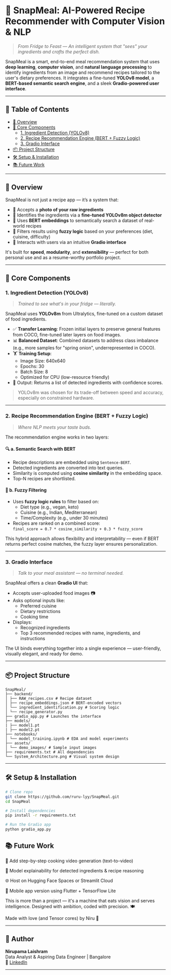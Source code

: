 # 🥗 SnapMeal: AI-Powered Recipe Recommender with Computer Vision & NLP

> *From Fridge to Feast — An intelligent system that "sees" your ingredients and crafts the perfect dish.*

SnapMeal is a smart, end-to-end meal recommendation system that uses **deep learning**, **computer vision**, and **natural language processing** to identify ingredients from an image and recommend recipes tailored to the user's dietary preferences. It integrates a fine-tuned **YOLOv8 model**, a **BERT-based semantic search engine**, and a sleek **Gradio-powered user interface**.

---

## 🧭 Table of Contents
- [🚀 Overview](#-overview)
- [🧠 Core Components](#-core-components)
  - [1. Ingredient Detection (YOLOv8)](#1-ingredient-detection-yolov8)
  - [2. Recipe Recommendation Engine (BERT + Fuzzy Logic)](#2-recipe-recommendation-engine-bert--fuzzy-logic)
  - [3. Gradio Interface](#3-gradio-interface)
- [📦 Project Structure](#-project-structure)
- [🛠️ Setup & Installation](#️-setup--installation)
- [📚 Future Work](#-future-work)

---

## 🚀 Overview

SnapMeal is not just a recipe app — it’s a system that:
- 📸 Accepts a **photo of your raw ingredients**
- 🧠 Identifies the ingredients via a **fine-tuned YOLOv8m object detector**
- 🧾 Uses **BERT embeddings** to semantically search a dataset of real-world recipes
- 🍱 Filters results using **fuzzy logic** based on your preferences (diet, cuisine, difficulty)
- 💬 Interacts with users via an intuitive **Gradio interface**

It's built for **speed**, **modularity**, and **extensibility** — perfect for both personal use and as a resume-worthy portfolio project.

---

## 🧠 Core Components

### 1. Ingredient Detection (YOLOv8)

> *Trained to see what's in your fridge — literally.*

SnapMeal uses **YOLOv8m** from Ultralytics, fine-tuned on a custom dataset of food ingredients.

- ✅ **Transfer Learning**: Frozen initial layers to preserve general features from COCO, fine-tuned later layers on food images.
- 📊 **Balanced Dataset**: Combined datasets to address class imbalance (e.g., more samples for "spring onion", underrepresented in COCO).
- 🏋️ **Training Setup**:
  - Image Size: 640x640  
  - Epochs: 30  
  - Batch Size: 8  
  - Optimized for CPU (low-resource friendly)  
- 🔖 Output: Returns a list of detected ingredients with confidence scores.

> YOLOv8m was chosen for its trade-off between speed and accuracy, especially on constrained hardware.

---

### 2. Recipe Recommendation Engine (BERT + Fuzzy Logic)

> *Where NLP meets your taste buds.*

The recommendation engine works in two layers:

#### 🔍 **a. Semantic Search with BERT**
- Recipe descriptions are embedded using `Sentence-BERT`.
- Detected ingredients are converted into text queries.
- Similarity is computed using **cosine similarity** in the embedding space.
- Top-N recipes are shortlisted.

#### 🔁 **b. Fuzzy Filtering**
- Uses **fuzzy logic rules** to filter based on:
  - Diet type (e.g., vegan, keto)
  - Cuisine (e.g., Indian, Mediterranean)
  - Time/Complexity (e.g., under 30 minutes)
- Recipes are ranked on a combined score:  
  `final_score = 0.7 * cosine_similarity + 0.3 * fuzzy_score`

This hybrid approach allows flexibility and interpretability — even if BERT returns perfect cosine matches, the fuzzy layer ensures personalization.

---

### 3. Gradio Interface

> *Talk to your meal assistant — no terminal needed.*

SnapMeal offers a clean **Gradio UI** that:
- Accepts user-uploaded food images 📷
- Asks optional inputs like:
  - Preferred cuisine
  - Dietary restrictions
  - Cooking time
- Displays:
  - Recognized ingredients
  - Top 3 recommended recipes with name, ingredients, and instructions

The UI binds everything together into a single experience — user-friendly, visually elegant, and ready for demo.

---

## 📦 Project Structure

<pre><code>SnapMeal/ 
├── backend/ 
│ ├── RAW_recipes.csv # Recipe dataset 
│ ├── recipe_embeddings.json # BERT-encoded vectors 
│ └── ingredient_identification.py # Scoring logic 
│ └── recipe_generator.py 
├── gradio_app.py # Launches the interface
├── models/ 
| ├── model1.pt
| ├── model2.pt
├── notebooks/ 
│ └── model_training.ipynb # EDA and model experiments 
├── assets/ 
│ └── demo_images/ # Sample input images 
├── requirements.txt # All dependencies 
└── System_Architecture.png # Visual system design </code></pre>


---

## 🛠️ Setup & Installation

```bash
# Clone repo
git clone https://github.com/ruru-lyy/SnapMeal.git
cd SnapMeal

# Install dependencies
pip install -r requirements.txt

# Run the Gradio app
python gradio_app.py
```

## 📚 Future Work

🍳 Add step-by-step cooking video generation (text-to-video)

🔬 Model explainability for detected ingredients & recipe reasoning

🌐 Host on Hugging Face Spaces or Streamlit Cloud

📱 Mobile app version using Flutter + TensorFlow Lite

This is more than a project — it's a machine that eats vision and serves intelligence.
Designed with ambition, coded with precision. 🍽️

Made with love (and Tensor cores) by Niru 💖

---

## 🧠 Author

**Nirupama Laishram**  
Data Analyst & Aspiring Data Engineer | Bangalore  
🔗 [LinkedIn](https://www.linkedin.com/in/nirupama-l-a14179221/) 

---